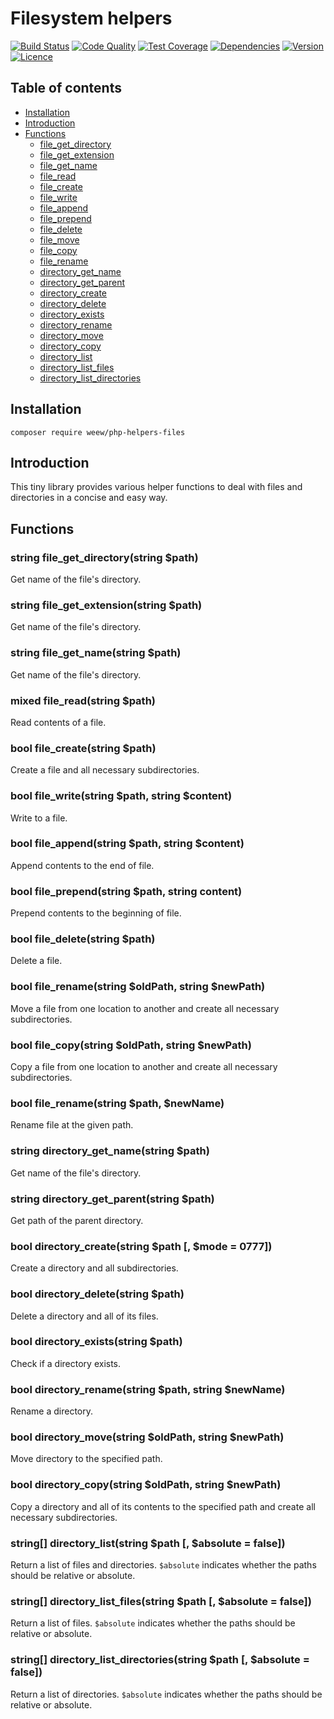 # Filesystem helpers

[![Build Status](https://img.shields.io/travis/weew/php-helpers-file.svg)](https://travis-ci.org/weew/php-helpers-file)
[![Code Quality](https://img.shields.io/scrutinizer/g/weew/php-helpers-file.svg)](https://scrutinizer-ci.com/g/weew/php-helpers-file)
[![Test Coverage](https://img.shields.io/coveralls/weew/php-helpers-file.svg)](https://coveralls.io/github/weew/php-helpers-file)
[![Dependencies](https://img.shields.io/versioneye/d/php/weew:php-helpers-file.svg)](https://versioneye.com/php/weew:php-helpers-file)
[![Version](https://img.shields.io/packagist/v/weew/php-helpers-file.svg)](https://packagist.org/packages/weew/php-helpers-file)
[![Licence](https://img.shields.io/packagist/l/weew/php-helpers-file.svg)](https://packagist.org/packages/weew/php-helpers-file)

## Table of contents

- [Installation](#installation)
- [Introduction](#introduction)
- [Functions](#functions)
    - [file\_get\_directory](#file_get_directory)
    - [file\_get\_extension](#file_get_extension)
    - [file\_get\_name](#file_get_name)
    - [file\_read](#file_read)
    - [file\_create](#file_create)
    - [file\_write](#file_write)
    - [file\_append](#file_append)
    - [file\_prepend](#file_prepend)
    - [file\_delete](#file_delete)
    - [file\_move](#file_move)
    - [file\_copy](#file_copy)
    - [file\_rename](#file_rename)
    - [directory\_get\_name](#directory_get_name)
    - [directory\_get\_parent](#directory_get_parent)
    - [directory\_create](#directory_create)
    - [directory\_delete](#directory_delete)
    - [directory\_exists](#directory_exists)
    - [directory\_rename](#directory_rename)
    - [directory\_move](#directory_move)
    - [directory\_copy](#directory_copy)
    - [directory\_list](#directory_list)
    - [directory\_list\_files](#directory_list_files)
    - [directory\_list\_directories](#directory_list_directories)

## Installation

`composer require weew/php-helpers-files`

## Introduction

This tiny library provides various helper functions to deal with files and directories in a concise and easy way.

## Functions

### string file\_get\_directory(string $path)

Get name of the file's directory.

### string file\_get\_extension(string $path)

Get name of the file's directory.

### string file\_get\_name(string $path)

Get name of the file's directory.

### mixed file\_read(string $path)

Read contents of a file.

### bool file\_create(string $path)

Create a file and all necessary subdirectories.


### bool file\_write(string $path, string $content)

Write to a file.

### bool file\_append(string $path, string $content)

Append contents to the end of file.

### bool file\_prepend(string $path, string content)

Prepend contents to the beginning of file.

### bool file\_delete(string $path)

Delete a file.

### bool file\_rename(string $oldPath, string $newPath)

Move a file from one location to another and create all necessary subdirectories.

### bool file\_copy(string $oldPath, string $newPath)

Copy a file from one location to another and create all necessary subdirectories.

### bool file\_rename(string $path, $newName)

Rename file at the given path.

### string directory\_get\_name(string $path)

Get name of the file's directory.

### string directory\_get\_parent(string $path)

Get path of the parent directory.

### bool directory\_create(string $path [, $mode = 0777])

Create a directory and all subdirectories.

### bool directory\_delete(string $path)

Delete a directory and all of its files.

### bool directory\_exists(string $path)

Check if a directory exists.

### bool directory\_rename(string $path, string $newName)

Rename a directory.

### bool directory\_move(string $oldPath, string $newPath)

Move directory to the specified path.

### bool directory\_copy(string $oldPath, string $newPath)

Copy a directory and all of its contents to the specified path and create all necessary subdirectories.

### string[] directory\_list(string $path [, $absolute = false])

Return a list of files and directories. `$absolute` indicates whether the paths should be relative or absolute.

### string[] directory\_list\_files(string $path [, $absolute = false])

Return a list of files. `$absolute` indicates whether the paths should be relative or absolute.

### string[] directory\_list\_directories(string $path [, $absolute = false])

Return a list of directories. `$absolute` indicates whether the paths should be relative or absolute.
